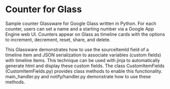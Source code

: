 Counter for Glass
========================

Sample counter Glassware for Google Glass written in Python. For each 
counter, users can set a name and a starting number via a Google App 
Engine web UI. Counters appear on Glass as timeline cards with the 
options to increment, decrement, reset, share, and delete.

This Glassware demonstrates how to use the sourceItemId field of a 
timeline item and JSON serialization to associate variables (custom fields) 
with timeline items. This technique can be used with jinja to automatically 
generate html and display these custom fields. The class CustomItemFields
(CustomItemFields.py) provides class methods to enable this functionality.
main_handler.py and notify/handler.py demonstrate how to use these methods.
